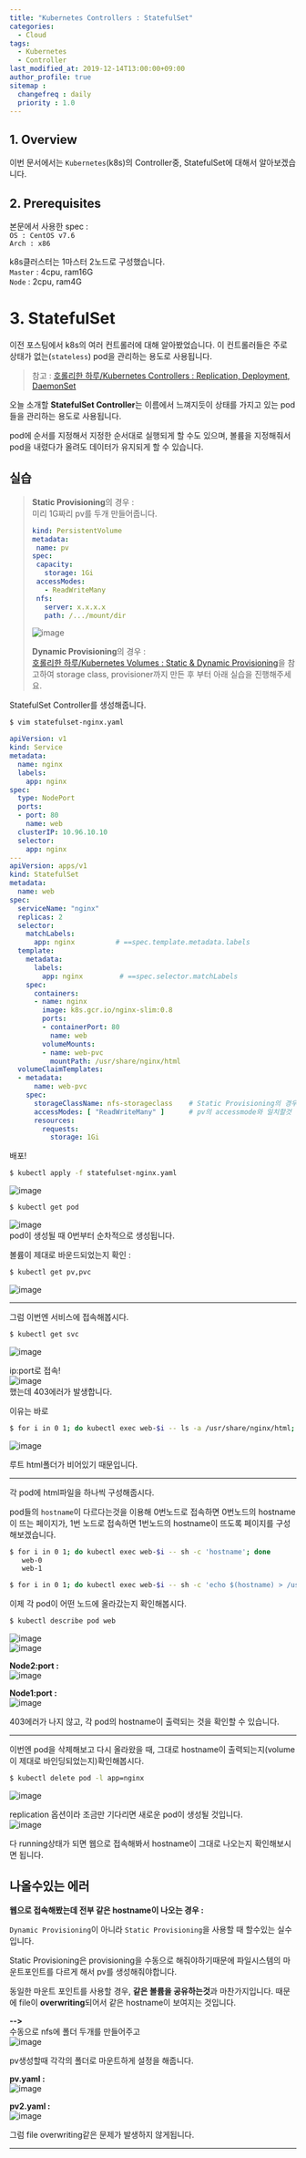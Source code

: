 ```yaml
---
title: "Kubernetes Controllers : StatefulSet"
categories: 
  - Cloud
tags:
  - Kubernetes
  - Controller
last_modified_at: 2019-12-14T13:00:00+09:00
author_profile: true
sitemap :
  changefreq : daily
  priority : 1.0
---
```


## 1. Overview
이번 문서에서는 `Kubernetes`(k8s)의 Controller중, StatefulSet에 대해서 알아보겠습니다.   

## 2. Prerequisites

본문에서 사용한 spec :  
`OS : CentOS v7.6`  
`Arch : x86`  

k8s클러스터는 1마스터 2노드로 구성했습니다.  
`Master` : 4cpu, ram16G  
`Node` : 2cpu, ram4G  

# 3. StatefulSet
이전 포스팅에서 k8s의 여러 컨트롤러에 대해 알아봤었습니다. 이 컨트롤러들은 주로 상태가 없는(`stateless`) pod을 관리하는 용도로 사용됩니다.  
> 참고 : [호롤리한 하루/Kubernetes Controllers : Replication, Deployment, DaemonSet](https://gruuuuu.github.io/container/k8s-controllers/)


오늘 소개할 **StatefulSet Controller**는 이름에서 느껴지듯이 상태를 가지고 있는 pod들을 관리하는 용도로 사용됩니다.  

pod에 순서를 지정해서 지정한 순서대로 실행되게 할 수도 있으며, 볼륨을 지정해줘서 pod을 내렸다가 올려도 데이터가 유지되게 할 수 있습니다.  

## 실습

> **Static Provisioning**의 경우 :  
>미리 1G짜리 pv를 두개 만들어줍니다.  
>~~~yaml
>kind: PersistentVolume
>metadata:
>  name: pv
>spec:
>  capacity:
>    storage: 1Gi
>  accessModes:
>    - ReadWriteMany
>  nfs:
>    server: x.x.x.x
>    path: /.../mount/dir
>~~~
>![image](https://user-images.githubusercontent.com/15958325/70845527-1f289300-1e93-11ea-89dd-73b201a27779.png)  
>
>**Dynamic Provisioning**의 경우 :  
>[호롤리한 하루/Kubernetes Volumes : Static & Dynamic Provisioning](https://gruuuuu.github.io/container/k8s-volume/#%EC%8B%A4%EC%8A%B5--dynamic-provisioning-with-nfs)을 참고하여 storage class, provisioner까지 만든 후 부터 아래 실습을 진행해주세요.  

StatefulSet Controller를 생성해줍니다.  
~~~sh
$ vim statefulset-nginx.yaml
~~~

~~~yaml
apiVersion: v1
kind: Service
metadata:
  name: nginx
  labels:
    app: nginx
spec:
  type: NodePort
  ports:
  - port: 80
    name: web
  clusterIP: 10.96.10.10
  selector:
    app: nginx
---
apiVersion: apps/v1
kind: StatefulSet
metadata:
  name: web
spec:
  serviceName: "nginx"
  replicas: 2
  selector:
    matchLabels:
      app: nginx          # ==spec.template.metadata.labels
  template:
    metadata:
      labels:
        app: nginx         # ==spec.selector.matchLabels
    spec:
      containers:
      - name: nginx
        image: k8s.gcr.io/nginx-slim:0.8
        ports:
        - containerPort: 80
          name: web
        volumeMounts:
        - name: web-pvc
          mountPath: /usr/share/nginx/html
  volumeClaimTemplates:
  - metadata:
      name: web-pvc
    spec:
      storageClassName: nfs-storageclass    # Static Provisioning의 경우에는 주석처리!
      accessModes: [ "ReadWriteMany" ]      # pv의 accessmode와 일치할것
      resources:
        requests:
          storage: 1Gi
~~~

배포!  
~~~sh
$ kubectl apply -f statefulset-nginx.yaml
~~~
![image](https://user-images.githubusercontent.com/15958325/70845644-8dba2080-1e94-11ea-8174-3b303f79d2ca.png)  

~~~sh
$ kubectl get pod
~~~
![image](https://user-images.githubusercontent.com/15958325/70845651-a0ccf080-1e94-11ea-9444-c7692b802763.png)  
pod이 생성될 때 0번부터 순차적으로 생성됩니다.  

볼륨이 제대로 바운드되었는지 확인 :  
~~~sh
$ kubectl get pv,pvc
~~~
![image](https://user-images.githubusercontent.com/15958325/70845684-e7224f80-1e94-11ea-90ca-f992d96ede0c.png)  

----
그럼 이번엔 서비스에 접속해봅시다.  
~~~sh
$ kubectl get svc
~~~
![image](https://user-images.githubusercontent.com/15958325/70845697-0620e180-1e95-11ea-9680-48969675d826.png)

ip:port로 접속!  
![image](https://user-images.githubusercontent.com/15958325/70845721-4718f600-1e95-11ea-8a87-784ba406881d.png)  
했는데 403에러가 발생합니다.  

이유는 바로 
~~~sh
$ for i in 0 1; do kubectl exec web-$i -- ls -a /usr/share/nginx/html; done
~~~
![image](https://user-images.githubusercontent.com/15958325/70845736-6ca5ff80-1e95-11ea-9582-5761663fcdc1.png)  

루트 html폴더가 비어있기 때문입니다.  

----
각 pod에 html파일을 하나씩 구성해줍시다.  

pod들의 `hostname`이 다르다는것을 이용해 0번노드로 접속하면 0번노드의 hostname이 뜨는 페이지가, 1번 노드로 접속하면 1번노드의 hostname이 뜨도록 페이지를 구성해보겠습니다.  

~~~sh
$ for i in 0 1; do kubectl exec web-$i -- sh -c 'hostname'; done
   web-0
   web-1

$ for i in 0 1; do kubectl exec web-$i -- sh -c 'echo $(hostname) > /usr/share/nginx/html/index.html'; done
~~~

이제 각 pod이 어떤 노드에 올라갔는지 확인해봅시다.  
~~~sh
$ kubectl describe pod web
~~~
![image](https://user-images.githubusercontent.com/15958325/70845973-11294100-1e98-11ea-8844-8f8149851a4b.png)  
![image](https://user-images.githubusercontent.com/15958325/70845976-138b9b00-1e98-11ea-8d13-d39c19347e17.png)  

**Node2:port :**  
![image](https://user-images.githubusercontent.com/15958325/70846007-6e24f700-1e98-11ea-9aeb-a80eda5fc82a.png)

**Node1:port :**   
![image](https://user-images.githubusercontent.com/15958325/70846017-8bf25c00-1e98-11ea-96df-8e235b56d799.png)

403에러가 나지 않고, 각 pod의 hostname이 출력되는 것을 확인할 수 있습니다.  

----
이번엔 pod을 삭제해보고 다시 올라왔을 때, 그대로 hostname이 출력되는지(volume이 제대로 바인딩되었는지)확인해봅시다.  

~~~sh 
$ kubectl delete pod -l app=nginx
~~~
![image](https://user-images.githubusercontent.com/15958325/70846069-f3a8a700-1e98-11ea-833d-69a78786b526.png)  

replication 옵션이라 조금만 기다리면 새로운 pod이 생성될 것입니다.  
![image](https://user-images.githubusercontent.com/15958325/70846076-07540d80-1e99-11ea-94ed-1065312d2ff9.png)  

다 running상태가 되면 웹으로 접속해봐서 hostname이 그대로 나오는지 확인해보시면 됩니다.  

## 나올수있는 에러
**웹으로 접속해봤는데 전부 같은 hostname이 나오는 경우 :**  

`Dynamic Provisioning`이 아니라 `Static Provisioning`을 사용할 때 할수있는 실수입니다.  

Static Provisioning은 provisioning을 수동으로 해줘야하기때문에 파일시스템의 마운트포인트를 다르게 해서 pv를 생성해줘야합니다.  

동일한 마운트 포인트를 사용할 경우, **같은 볼륨을 공유하는것**과 마찬가지입니다. 때문에 file이 **overwriting**되어서 같은 hostname이 보여지는 것입니다.  

**-->**  
수동으로 nfs에 폴더 두개를 만들어주고  
![image](https://user-images.githubusercontent.com/15958325/70846232-99a8e100-1e9a-11ea-9b7e-3d4fbeb4ccaf.png)  

pv생성할때 각각의 폴더로 마운트하게 설정을 해줍니다.  

**pv.yaml :**  
![image](https://user-images.githubusercontent.com/15958325/70846236-b9400980-1e9a-11ea-8e9b-512cd2b3ad39.png)  

**pv2.yaml :**  
![image](https://user-images.githubusercontent.com/15958325/70846243-cf4dca00-1e9a-11ea-8edd-1be30ad42de0.png)   

그럼 file overwriting같은 문제가 발생하지 않게됩니다.  

----